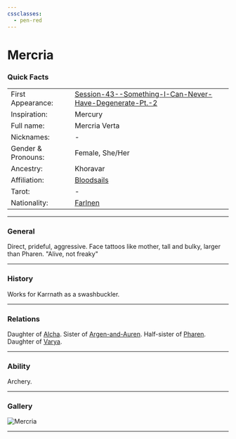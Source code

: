 ```yaml
---
cssclasses:
  - pen-red
---
```

<link rel="stylesheet" href="https://cdn.jsdelivr.net/npm/rpg-awesome@latest/css/rpg-awesome.min.css">
<link rel="stylesheet" href="https://cdn.jsdelivr.net/npm/remixicon@4.5.0/fonts/remixicon.min.css"> 

# Mercria
### Quick Facts

|                    |                                                                                                                                                        |
| ------------------ | ------------------------------------------------------------------------------------------------------------------------------------------------------ |
| First Appearance:  | [Session-43--Something-I-Can-Never-Have-Degenerate-Pt.-2](../../-Session-Notes/-7-Conquest/Session-43--Something-I-Can-Never-Have-Degenerate-Pt.-2.md) |
| Inspiration:          | Mercury                                                                                                                                                |
| Full name:         | Mercria Verta                                                                                                                                          |
| Nicknames:         | -                                                                                                                                                      |
| Gender & Pronouns: | Female, She/Her                                                                                                                                        |
| Ancestry:          | Khoravar                                                                                                                                               |
| Affiliation:       | [Bloodsails](../../-Groups/Bloodsails.md)                                                                                                              |
| Tarot:             | -                                                                                                                                                      |
| Nationality:       | [Farlnen](../../-Locations--Planes/Farlnen.md)                                                                                                         |
***
### General <i class="ri-checkbox-blank-line"></i>
Direct, prideful, aggressive. Face tattoos like mother, tall and bulky, larger than Pharen.
"Alive, not freaky"

***
### History <i class="ri-history-line"></i>
Works for Karrnath as a swashbuckler.

***
### Relations <i class="ri-user-line"></i>
Daughter of [Alcha](Alcha.md).
Sister of [Argen-and-Auren](Argen-and-Auren.md).
Half-sister of [Pharen](../-Player/Pharen.md).
Daughter of [Varya](Varya.md).


***
### Ability <i class="ri-star-line"></i>
Archery.

***
### Gallery <i class="ri-image-line"></i>

![Mercria](../../../../../../99%20-%20META/attachments/Mercria.png)

***
